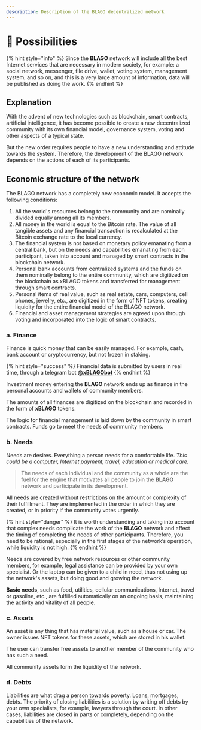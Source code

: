 ```yaml
---
description: Description of the BLAGO decentralized network
---
```


# 🌈 Possibilities

{% hint style="info" %}
Since the **BLAGO** network will include all the best Internet services that are necessary in modern society, for example: a social network, messenger, file drive, wallet, voting system, management system, and so on, and this is a very large amount of information, data will be published as doing the work.
{% endhint %}

## Explanation

With the advent of new technologies such as blockchain, smart contracts, artificial intelligence, it has become possible to create a new decentralized community with its own financial model, governance system, voting and other aspects of a typical state.

But the new order requires people to have a new understanding and attitude towards the system. Therefore, the development of the BLAGO network depends on the actions of each of its participants.

## Economic structure of the network

The BLAGO network has a completely new economic model. It accepts the following conditions:&#x20;

1. All the world's resources belong to the community and are nominally divided equally among all its members.&#x20;
2. All money in the world is equal to the Bitcoin rate. The value of all tangible assets and any financial transaction is recalculated at the Bitcoin exchange rate to the local currency.&#x20;
3. The financial system is not based on monetary policy emanating from a central bank, but on the needs and capabilities emanating from each participant, taken into account and managed by smart contracts in the blockchain network.&#x20;
4. Personal bank accounts from centralized systems and the funds on them nominally belong to the entire community, which are digitized on the blockchain as xBLAGO tokens and transferred for management through smart contracts.&#x20;
5. Personal items of real value, such as real estate, cars, computers, cell phones, jewelry, etc., are digitized in the form of NFT tokens, creating liquidity for the entire financial model of the BLAGO network.&#x20;
6. Financial and asset management strategies are agreed upon through voting and incorporated into the logic of smart contracts.

### a. Finance

Finance is quick money that can be easily managed. For example, cash, bank account or cryptocurrency, but not frozen in staking.&#x20;

{% hint style="success" %}
Financial data is submitted by users in real time, through a telegram bot [**@xBLAGObot**](https://xblagobot.t.me)
{% endhint %}

Investment money entering the **BLAGO** network ends up as finance in the personal accounts and wallets of community members.&#x20;

The amounts of all finances are digitized on the blockchain and recorded in the form of **xBLAGO** tokens.&#x20;

The logic for financial management is laid down by the community in smart contracts. Funds go to meet the needs of community members.

### b. Needs

Needs are desires. Everything a person needs for a comfortable life. _This could be a computer, Internet payment, travel, education or medical care._

> The needs of each individual and the community as a whole are the fuel for the engine that motivates all people to join the **BLAGO** network and participate in its development.

All needs are created without restrictions on the amount or complexity of their fulfillment. They are implemented in the order in which they are created, or in priority if the community votes urgently.

{% hint style="danger" %}
It is worth understanding and taking into account that complex needs complicate the work of the **BLAGO** network and affect the timing of completing the needs of other participants. Therefore, you need to be rational, especially in the first stages of the network’s operation, while liquidity is not high.
{% endhint %}

Needs are covered by free network resources or other community members, for example, legal assistance can be provided by your own specialist. Or the laptop can be given to a child in need, thus not using up the network's assets, but doing good and growing the network.

**Basic needs**, such as food, utilities, cellular communications, Internet, travel or gasoline, etc., are fulfilled automatically on an ongoing basis, maintaining the activity and vitality of all people.

### c. Assets

An asset is any thing that has material value, such as a house or car. The owner issues NFT tokens for these assets, which are stored in his wallet.&#x20;

The user can transfer free assets to another member of the community who has such a need.&#x20;

All community assets form the liquidity of the network.

### d. Debts

Liabilities are what drag a person towards poverty. Loans, mortgages, debts. The priority of closing liabilities is a solution by writing off debts by your own specialists, for example, lawyers through the court. In other cases, liabilities are closed in parts or completely, depending on the capabilities of the network.
